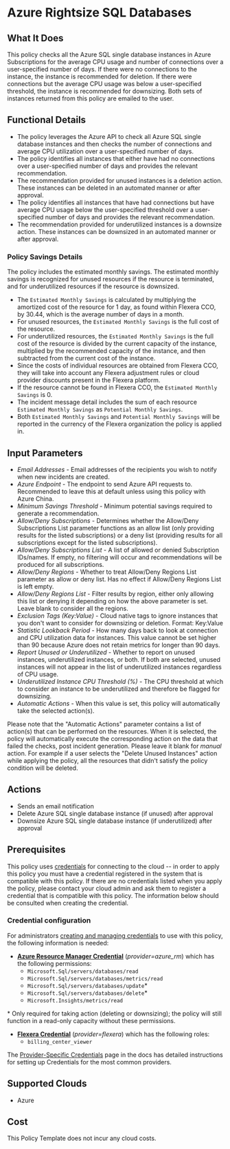 # Azure Rightsize SQL Databases

## What It Does

This policy checks all the Azure SQL single database instances in Azure Subscriptions for the average CPU usage and number of connections over a user-specified number of days. If there were no connections to the instance, the instance is recommended for deletion. If there were connections but the average CPU usage was below a user-specified threshold, the instance is recommended for downsizing. Both sets of instances returned from this policy are emailed to the user.

## Functional Details

- The policy leverages the Azure API to check all Azure SQL single database instances and then checks the number of connections and average CPU utilization over a user-specified number of days.
- The policy identifies all instances that either have had no connections over a user-specified number of days and provides the relevant recommendation.
- The recommendation provided for unused instances is a deletion action. These instances can be deleted in an automated manner or after approval.
- The policy identifies all instances that have had connections but have average CPU usage below the user-specified threshold over a user-specified number of days and provides the relevant recommendation.
- The recommendation provided for underutilized instances is a downsize action. These instances can be downsized in an automated manner or after approval.

### Policy Savings Details

The policy includes the estimated monthly savings. The estimated monthly savings is recognized for unused resources if the resource is terminated, and for underutilized resources if the resource is downsized.

- The `Estimated Monthly Savings` is calculated by multiplying the amortized cost of the resource for 1 day, as found within Flexera CCO, by 30.44, which is the average number of days in a month.
- For unused resources, the `Estimated Monthly Savings` is the full cost of the resource.
- For underutilized resources, the `Estimated Monthly Savings` is the full cost of the resource is divided by the current capacity of the instance, multiplied by the recommended capacity of the instance, and then subtracted from the current cost of the instance.
- Since the costs of individual resources are obtained from Flexera CCO, they will take into account any Flexera adjustment rules or cloud provider discounts present in the Flexera platform.
- If the resource cannot be found in Flexera CCO, the `Estimated Monthly Savings` is 0.
- The incident message detail includes the sum of each resource `Estimated Monthly Savings` as `Potential Monthly Savings`.
- Both `Estimated Monthly Savings` and `Potential Monthly Savings` will be reported in the currency of the Flexera organization the policy is applied in.

## Input Parameters

- *Email Addresses* - Email addresses of the recipients you wish to notify when new incidents are created.
- *Azure Endpoint* - The endpoint to send Azure API requests to. Recommended to leave this at default unless using this policy with Azure China.
- *Minimum Savings Threshold* - Minimum potential savings required to generate a recommendation.
- *Allow/Deny Subscriptions* - Determines whether the Allow/Deny Subscriptions List parameter functions as an allow list (only providing results for the listed subscriptions) or a deny list (providing results for all subscriptions except for the listed subscriptions).
- *Allow/Deny Subscriptions List* - A list of allowed or denied Subscription IDs/names. If empty, no filtering will occur and recommendations will be produced for all subscriptions.
- *Allow/Deny Regions* - Whether to treat Allow/Deny Regions List parameter as allow or deny list. Has no effect if Allow/Deny Regions List is left empty.
- *Allow/Deny Regions List* - Filter results by region, either only allowing this list or denying it depending on how the above parameter is set. Leave blank to consider all the regions.
- *Exclusion Tags (Key:Value)* - Cloud native tags to ignore instances that you don't want to consider for downsizing or deletion. Format: Key:Value
- *Statistic Lookback Period* - How many days back to look at connection and CPU utilization data for instances. This value cannot be set higher than 90 because Azure does not retain metrics for longer than 90 days.
- *Report Unused or Underutilized* - Whether to report on unused instances, underutilized instances, or both. If both are selected, unused instances will not appear in the list of underutilized instances regardless of CPU usage.
- *Underutilized Instance CPU Threshold (%)* - The CPU threshold at which to consider an instance to be underutilized and therefore be flagged for downsizing.
- *Automatic Actions* - When this value is set, this policy will automatically take the selected action(s).

Please note that the "Automatic Actions" parameter contains a list of action(s) that can be performed on the resources. When it is selected, the policy will automatically execute the corresponding action on the data that failed the checks, post incident generation. Please leave it blank for *manual* action.
For example if a user selects the "Delete Unused Instances" action while applying the policy, all the resources that didn't satisfy the policy condition will be deleted.

## Actions

- Sends an email notification
- Delete Azure SQL single database instance (if unused) after approval
- Downsize Azure SQL single database instance (if underutilized) after approval

## Prerequisites

This policy uses [credentials](https://docs.flexera.com/flexera/EN/Automation/ManagingCredentialsExternal.htm) for connecting to the cloud -- in order to apply this policy you must have a credential registered in the system that is compatible with this policy. If there are no credentials listed when you apply the policy, please contact your cloud admin and ask them to register a credential that is compatible with this policy. The information below should be consulted when creating the credential.

### Credential configuration

For administrators [creating and managing credentials](https://docs.flexera.com/flexera/EN/Automation/ManagingCredentialsExternal.htm) to use with this policy, the following information is needed:

- [**Azure Resource Manager Credential**](https://docs.flexera.com/flexera/EN/Automation/ProviderCredentials.htm#automationadmin_109256743_1124668) (*provider=azure_rm*) which has the following permissions:
  - `Microsoft.Sql/servers/databases/read`
  - `Microsoft.Sql/servers/databases/metrics/read`
  - `Microsoft.Sql/servers/databases/update`*
  - `Microsoft.Sql/servers/databases/delete`*
  - `Microsoft.Insights/metrics/read`

\* Only required for taking action (deleting or downsizing); the policy will still function in a read-only capacity without these permissions.

- [**Flexera Credential**](https://docs.flexera.com/flexera/EN/Automation/ProviderCredentials.htm) (*provider=flexera*) which has the following roles:
  - `billing_center_viewer`

The [Provider-Specific Credentials](https://docs.flexera.com/flexera/EN/Automation/ProviderCredentials.htm) page in the docs has detailed instructions for setting up Credentials for the most common providers.

## Supported Clouds

- Azure

## Cost

This Policy Template does not incur any cloud costs.

